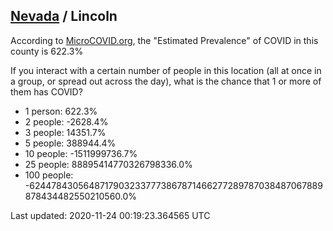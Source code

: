 
## [Nevada](/united-states/nevada) / Lincoln

According to [MicroCOVID.org](http://microcovid.org),
the "Estimated Prevalence" of COVID in this county is 622.3%

If you interact with a certain number of people in this location
(all at once in a group, or spread out across the day), what is the chance that
1 or more of them has COVID?

- 1 person: 622.3%
- 2 people: -2628.4%
- 3 people: 14351.7%
- 5 people: 388944.4%
- 10 people: -1511999736.7%
- 25 people: 88895414770326798336.0%
- 100 people: -62447843056487179032337773867871466277289787038487067889878434482550210560.0%

Last updated: 2020-11-24 00:19:23.364565 UTC
